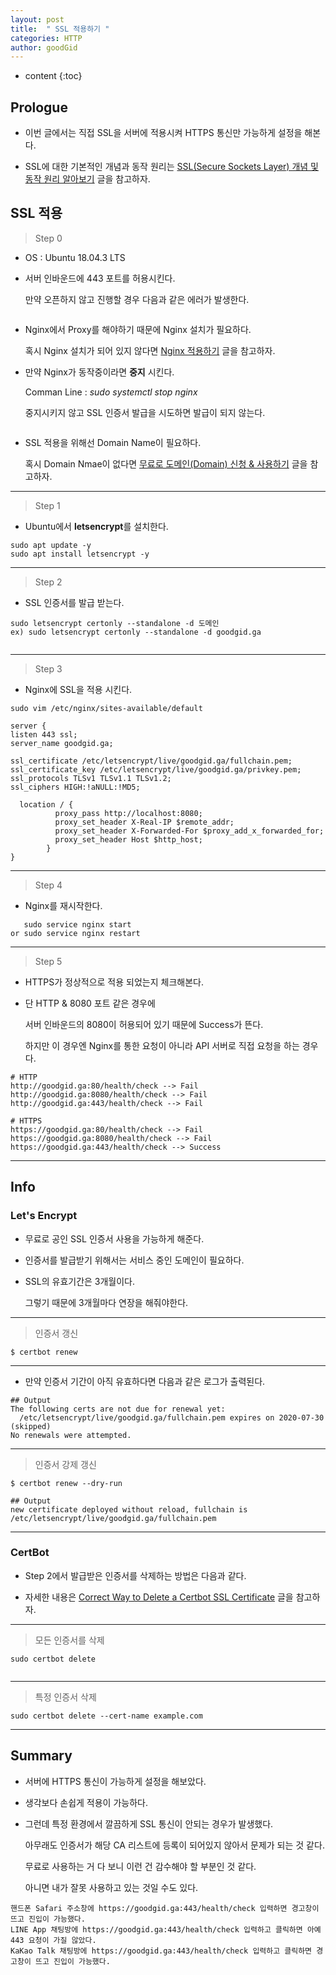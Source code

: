 ```yaml
---
layout: post
title:  " SSL 적용하기 "
categories: HTTP
author: goodGid
---
```

* content
{:toc}

## Prologue

* 이번 글에서는 직접 SSL을 서버에 적용시켜 HTTPS 통신만 가능하게 설정을 해본다.

* SSL에 대한 기본적인 개념과 동작 원리는 [SSL(Secure Sockets Layer) 개념 및 동작 원리 알아보기]({{site.url}}/TLS-SSL/) 글을 참고하자.





## SSL 적용

> Step 0

* OS : Ubuntu 18.04.3 LTS

* 서버 인바운드에 443 포트를 허용시킨다.

  만약 오픈하지 않고 진행할 경우 다음과 같은 에러가 발생한다.

<img src="/assets/img/http/Apply-SSL_4.png" alt="" style="max-width: 50%;">

* Nginx에서 Proxy를 해야하기 때문에 Nginx 설치가 필요하다.

  혹시 Nginx 설치가 되어 있지 않다면 [Nginx 적용하기]({{site.url}}/Nginx) 글을 참고하자.

* 만약 Nginx가 동작중이라면 **중지** 시킨다.

  Comman Line : *sudo systemctl stop nginx*

  중지시키지 않고 SSL 인증서 발급을 시도하면 발급이 되지 않는다.

<img src="/assets/img/http/Apply-SSL_3.png" alt="" style="max-width: 50%;">

* SSL 적용을 위해선 Domain Name이 필요하다.

  혹시 Domain Nmae이 없다면 [무료로 도메인(Domain) 신청 & 사용하기]({{site.url}}/Free-Domain/) 글을 참고하자.

---

> Step 1

* Ubuntu에서 **letsencrypt**를 설치한다.

``` shell
sudo apt update -y 
sudo apt install letsencrypt -y
```

---

> Step 2

* SSL 인증서를 발급 받는다.

``` shell
sudo letsencrypt certonly --standalone -d 도메인
ex) sudo letsencrypt certonly --standalone -d goodgid.ga
```

<img src="/assets/img/http/Apply-SSL_1.png" alt="" style="max-width: 50%;">

---

> Step 3

* Nginx에 SSL을 적용 시킨다.

``` shell
sudo vim /etc/nginx/sites-available/default 
```

``` vim
server {
listen 443 ssl;
server_name goodgid.ga;

ssl_certificate /etc/letsencrypt/live/goodgid.ga/fullchain.pem;
ssl_certificate_key /etc/letsencrypt/live/goodgid.ga/privkey.pem;
ssl_protocols TLSv1 TLSv1.1 TLSv1.2;
ssl_ciphers HIGH:!aNULL:!MD5;

  location / {
          proxy_pass http://localhost:8080;
          proxy_set_header X-Real-IP $remote_addr;
          proxy_set_header X-Forwarded-For $proxy_add_x_forwarded_for;
          proxy_set_header Host $http_host;
        }
}
```

---

> Step 4

* Nginx를 재시작한다.

``` shell
   sudo service nginx start
or sudo service nginx restart
```

---

> Step 5

* HTTPS가 정상적으로 적용 되었는지 체크해본다.

* 단 HTTP & 8080 포트 같은 경우에 

  서버 인바운드의 8080이 허용되어 있기 때문에 Success가 뜬다.

  하지만 이 경우엔 Nginx를 통한 요청이 아니라 API 서버로 직접 요청을 하는 경우다.

``` 
# HTTP
http://goodgid.ga:80/health/check --> Fail
http://goodgid.ga:8080/health/check --> Fail
http://goodgid.ga:443/health/check --> Fail

# HTTPS
https://goodgid.ga:80/health/check --> Fail
https://goodgid.ga:8080/health/check --> Fail
https://goodgid.ga:443/health/check --> Success
```


---

## Info

### Let's Encrypt

* 무료로 공인 SSL 인증서 사용을 가능하게 해준다.

* 인증서를 발급받기 위해서는 서비스 중인 도메인이 필요하다.

* SSL의 유효기간은 3개월이다. 

  그렇기 때문에 3개월마다 연장을 해줘야한다.

---

> 인증서 갱신

``` shell
$ certbot renew
```

---

* 만약 인증서 기간이 아직 유효하다면 다음과 같은 로그가 출력된다.

```
## Output
The following certs are not due for renewal yet:
  /etc/letsencrypt/live/goodgid.ga/fullchain.pem expires on 2020-07-30 (skipped)
No renewals were attempted.
```



---

> 인증서 강제 갱신

``` shell
$ certbot renew --dry-run

## Output
new certificate deployed without reload, fullchain is
/etc/letsencrypt/live/goodgid.ga/fullchain.pem
```



---

### CertBot

* Step 2에서 발급받은 인증서를 삭제하는 방법은 다음과 같다.

* 자세한 내용은 [Correct Way to Delete a Certbot SSL Certificate](https://medium.com/@mhagemann/correct-way-to-delete-a-certbot-ssl-certificate-e8ee123e6e01) 글을 참고하자.

---

> 모든 인증서를 삭제

``` shell
sudo certbot delete
```

<img src="/assets/img/http/Apply-SSL_2.png" alt="" style="max-width: 50%;">


---

> 특정 인증서 삭제

``` shell
sudo certbot delete --cert-name example.com
```

---

## Summary

* 서버에 HTTPS 통신이 가능하게 설정을 해보았다.

* 생각보다 손쉽게 적용이 가능하다.

* 그런데 특정 환경에서 깔끔하게 SSL 통신이 안되는 경우가 발생했다.

  아무래도 인증서가 해당 CA 리스트에 등록이 되어있지 않아서 문제가 되는 것 같다.

  무료로 사용하는 거 다 보니 이런 건 감수해야 할 부분인 것 같다.

  아니면 내가 잘못 사용하고 있는 것일 수도 있다.

```
핸드폰 Safari 주소창에 https://goodgid.ga:443/health/check 입력하면 경고창이 뜨고 진입이 가능했다.
LINE App 채팅방에 https://goodgid.ga:443/health/check 입력하고 클릭하면 아예 443 요청이 가질 않았다.
KaKao Talk 채팅방에 https://goodgid.ga:443/health/check 입력하고 클릭하면 경고창이 뜨고 진입이 가능했다.
```